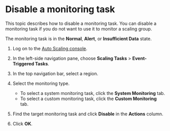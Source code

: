# Disable a monitoring task

This topic describes how to disable a monitoring task. You can disable a monitoring task if you do not want to use it to monitor a scaling group.

The monitoring task is in the **Normal**, **Alert**, or **Insufficient Data** state.

1.  Log on to the [Auto Scaling console](https://essnew.console.aliyun.com/).

2.  In the left-side navigation pane, choose **Scaling Tasks** \> **Event-Triggered Tasks**.

3.  In the top navigation bar, select a region.

4.  Select the monitoring type.

    -   To select a system monitoring task, click the **System Monitoring** tab.
    -   To select a custom monitoring task, click the **Custom Monitoring** tab.
5.  Find the target monitoring task and click **Disable** in the **Actions** column.

6.  Click **OK**.



